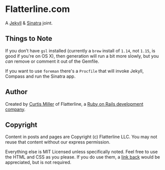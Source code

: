 # Flatterline.com

A [Jekyll](https://github.com/mojombo/jekyll) & [Sinatra](http://www.sinatrarb.com/) joint.

## Things to Note

If you don’t have `gsl` installed (currently a `brew` install of `1.14`, not `1.15`,
is good if you're on OS X), then generation will run a bit more slowly, but you _can_
remove or comment it out of the Gemfile.

If you want to use `foreman` there's a `Procfile` that will invoke Jekyll, Compass
and run the Sinatra app.

## Author
Created by [Curtis Miller](http://millarian.com) of Flatterline, a
[Ruby on Rails development company](http://flatterline.com).

## Copyright

Content in posts and pages are Copyright (c) Flatterline LLC. You may not reuse that
content without our express permission.

Everything else is MIT Licensed unless specifically noted. Feel free to use the HTML and
CSS as you please. If you do use them, a [link back](https://github.com/flatterline/flatterline.com)
would be appreciated, but is not required.